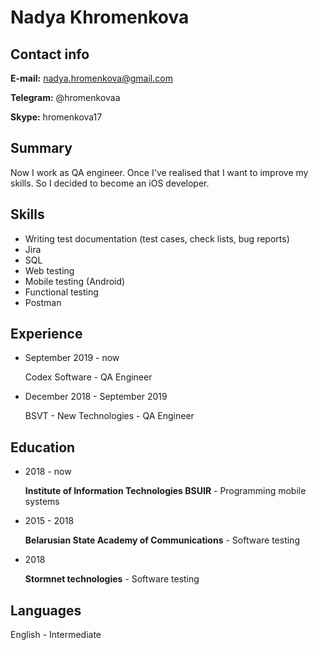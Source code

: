 # Nadya Khromenkova


## Contact info

**E-mail:** nadya.hromenkova@gmail.com

**Telegram:** @hromenkovaa

**Skype:** hromenkova17

## Summary

Now I work as QA engineer. Once I've realised that I want to improve my skills. So I decided to become an iOS developer.

## Skills

* Writing test documentation (test cases, check lists, bug reports)
* Jira
* SQL
* Web testing
* Mobile testing (Android)
* Functional testing
* Postman

## Experience

* September 2019 - now

	Codex Software - QA Engineer

* December 2018 - September 2019 

	BSVT - New Technologies - QA Engineer

## Education

* 2018 - now 

	**Institute of Information Technologies BSUIR** - Programming mobile systems

* 2015 - 2018 

	**Belarusian State Academy of Communications** - Software testing
	
* 	2018

	**Stormnet technologies** - Software testing


## Languages

English - Intermediate
